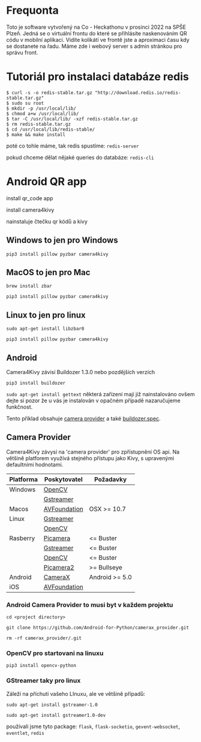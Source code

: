 # Frequonta
Toto je software vytvořený na Co - Heckathonu v prosinci 2022 na SPŠE Plzeň.
Jedná se o virtuální frontu do které se přihlásíte naskenováním QR códu v mobilní aplikaci. Vidíte kolikátí ve frontě jste a aproximaci času kdy se dostanete na řadu. Máme zde i webový server s admin stránkou pro správu front.


# Tutoriál pro instalaci databáze redis
```
$ curl -s -o redis-stable.tar.gz "http://download.redis.io/redis-stable.tar.gz"
$ sudo su root
$ mkdir -p /usr/local/lib/
$ chmod a+w /usr/local/lib/
$ tar -C /usr/local/lib/ -xzf redis-stable.tar.gz
$ rm redis-stable.tar.gz
$ cd /usr/local/lib/redis-stable/
$ make && make install
```

poté co tohle máme, tak redis spustíme:
`redis-server`

pokud chceme dělat nějaké queries do databáze:
`redis-cli`

# Android QR app

install qr_code app

install camera4kivy

nainstaluje čtečku qr kódů a kivy 

## Windows      to jen pro Windows

`pip3 install pillow pyzbar camera4kivy`

## MacOS        to jen pro Mac 
`brew install zbar`

`pip3 install pillow pyzbar camera4kivy`

## Linux      to jen pro linux

`sudo apt-get install libzbar0`

`pip3 install pillow pyzbar camera4kivy`

## Android

Camera4Kivy závisí Buildozer 1.3.0 nebo pozdějších verzích

`pip3 install buildozer`

`sudo apt-get install gettext`  některá zařízení mají již nainstalováno ovšem dejte si pozor že u vás je instalován v opačném případě nazaručujeme funkčnost.

Tento příklad obsahuje [camera provider](https://github.com/Android-for-Python/camera4kivy#android-camera-provider) a také [buildozer.spec](https://github.com/Android-for-Python/camera4kivy#buildozerspec).

## Camera Provider

Camera4Kivy závysí na 'camera provider' pro zpřístupnění OS api. Na většině platforem využívá stejného přístupu jako Kivy, s upravenými defaultními hodnotami.

| Platforma   | Poskytovatel  | Požadavky      |
|-------------|---------------|----------------|
| Windows     | [OpenCV](https://github.com/Android-for-Python/camera4kivy#opencv)                      |
|             | [Gstreamer](https://github.com/Android-for-Python/camera4kivy#gstreamer)                      |
| Macos       | [AVFoundation](https://github.com/Android-for-Python/camera4kivy#avfoundation)| OSX >= 10.7    |   
| Linux       | [Gstreamer](https://github.com/Android-for-Python/camera4kivy#gstreamer)                      |
|             | [OpenCV](https://github.com/Android-for-Python/camera4kivy#opencv)                      |
| Rasberry    | [Picamera](https://github.com/Android-for-Python/camera4kivy#picamera)    | <= Buster      |
|             | [Gstreamer](https://github.com/Android-for-Python/camera4kivy#gstreamer)  |  <= Buster |
|             |[OpenCV](https://github.com/Android-for-Python/camera4kivy#opencv) |  <= Buster  |
|             | [Picamera2](https://github.com/Android-for-Python/camera4kivy#picamera2)    | >= Bullseye      |
| Android     | [CameraX](https://github.com/Android-for-Python/camera4kivy#android-camera-provider)                      |  Android >= 5.0 |
| iOS         | [AVFoundation](https://github.com/Android-for-Python/camera4kivy#avfoundation)                      |


### Android Camera Provider    to musi byt v každem projektu

`cd <project directory>`

`git clone https://github.com/Android-for-Python/camerax_provider.git`

`rm -rf camerax_provider/.git`

### OpenCV          pro startovani na linuxu

`pip3 install opencv-python`

### GStreamer         taky pro linux

Záleží na příchuti vašeho LInuxu, ale ve většině případů:

`sudo apt-get install gstreamer-1.0`

`sudo apt-get install gstreamer1.0-dev`     

používali jsme tyto package: 
`flask`, `flask-socketio`, `gevent-websocket`, `eventlet`, `redis`